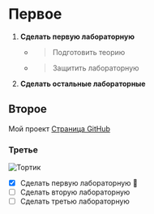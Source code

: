 



# Первое 

1. **Сделать первую лабораторную**
   - > Подготовить теорию
   - > Защитить лабораторную
    
2. **Сделать остальные лабораторные**

## Второе

Мой проект [Страница GitHub](https://github.com/Sefo48/Stp-1)

### Третье

![Тортик](https://github.com/Sefo48/Stp-1/assets/109081387/5f387cf4-09b8-472f-926f-aeface7b2d81)

- [x] Сделать первую лабораторную :tada:
- [ ] Сделать вторую лабораторную
- [ ] Сделать третью лабораторную

